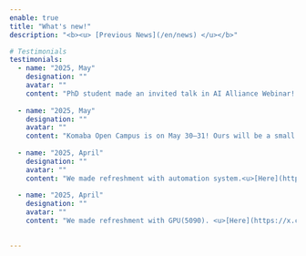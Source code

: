 ```yaml
---
enable: true
title: "What's new!"
description: "<b><u> [Previous News](/en/news) </u></b>"

# Testimonials
testimonials:
  - name: "2025, May"
    designation: ""
    avatar: ""
    content: "PhD student made an invited talk in AI Alliance Webinar! Please see youtube!<u>[youtube](https://www.youtube.com/live/3T2jD8U3Dr4)</u>"
  
  - name: "2025, May"
    designation: ""
    avatar: ""
    content: "Komaba Open Campus is on May 30–31! Ours will be a small poster-only exhibit this year... Sorry!!<u>[Here](https://x.com/nmdl_mizo/status/1925092026036715632)</u>"
  
  - name: "2025, April"
    designation: ""
    avatar: ""
    content: "We made refreshment with automation system.<u>[Here](https://x.com/nmdl_mizo/status/1915720833642995803)</u>"
  
  - name: "2025, April"
    designation: ""
    avatar: ""
    content: "We made refreshment with GPU(5090). <u>[Here](https://x.com/nmdl_mizo/status/1915719507278258195)</u>"
  

---
```

